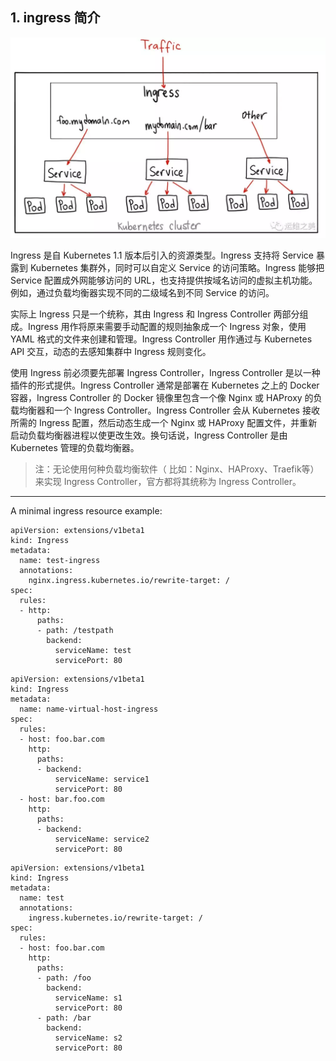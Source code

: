 ## 1. ingress 简介

![](../images/chx/ingress-traffic.png)

Ingress 是自 Kubernetes 1.1 版本后引入的资源类型。Ingress 支持将 Service 暴露到 Kubernetes 集群外，同时可以自定义 Service 的访问策略。Ingress 能够把 Service 配置成外网能够访问的 URL，也支持提供按域名访问的虚拟主机功能。例如，通过负载均衡器实现不同的二级域名到不同 Service 的访问。

实际上 Ingress 只是一个统称，其由 Ingress 和 Ingress Controller 两部分组成。Ingress 用作将原来需要手动配置的规则抽象成一个 Ingress 对象，使用 YAML 格式的文件来创建和管理。Ingress Controller 用作通过与 Kubernetes API 交互，动态的去感知集群中 Ingress 规则变化。

使用 Ingress 前必须要先部署 Ingress Controller，Ingress Controller 是以一种插件的形式提供。Ingress Controller 通常是部署在 Kubernetes 之上的 Docker 容器，Ingress Controller 的 Docker 镜像里包含一个像 Nginx 或 HAProxy 的负载均衡器和一个 Ingress Controller。Ingress Controller 会从 Kubernetes 接收所需的 Ingress 配置，然后动态生成一个 Nginx 或 HAProxy 配置文件，并重新启动负载均衡器进程以使更改生效。换句话说，Ingress Controller 是由 Kubernetes 管理的负载均衡器。

> 注：无论使用何种负载均衡软件（ 比如：Nginx、HAProxy、Traefik等）来实现 Ingress Controller，官方都将其统称为 Ingress Controller。

---

A minimal ingress resource example:

```
apiVersion: extensions/v1beta1
kind: Ingress
metadata:
  name: test-ingress
  annotations:
    nginx.ingress.kubernetes.io/rewrite-target: /
spec:
  rules:
  - http:
      paths:
      - path: /testpath
        backend:
          serviceName: test
          servicePort: 80
```


```
apiVersion: extensions/v1beta1
kind: Ingress
metadata:
  name: name-virtual-host-ingress
spec:
  rules:
  - host: foo.bar.com
    http:
      paths:
      - backend:
          serviceName: service1
          servicePort: 80
  - host: bar.foo.com
    http:
      paths:
      - backend:
          serviceName: service2
          servicePort: 80
```

```
apiVersion: extensions/v1beta1
kind: Ingress
metadata:
  name: test
  annotations:
    ingress.kubernetes.io/rewrite-target: /
spec:
  rules:
  - host: foo.bar.com
    http:
      paths:
      - path: /foo
        backend:
          serviceName: s1
          servicePort: 80
      - path: /bar
        backend:
          serviceName: s2
          servicePort: 80
```
